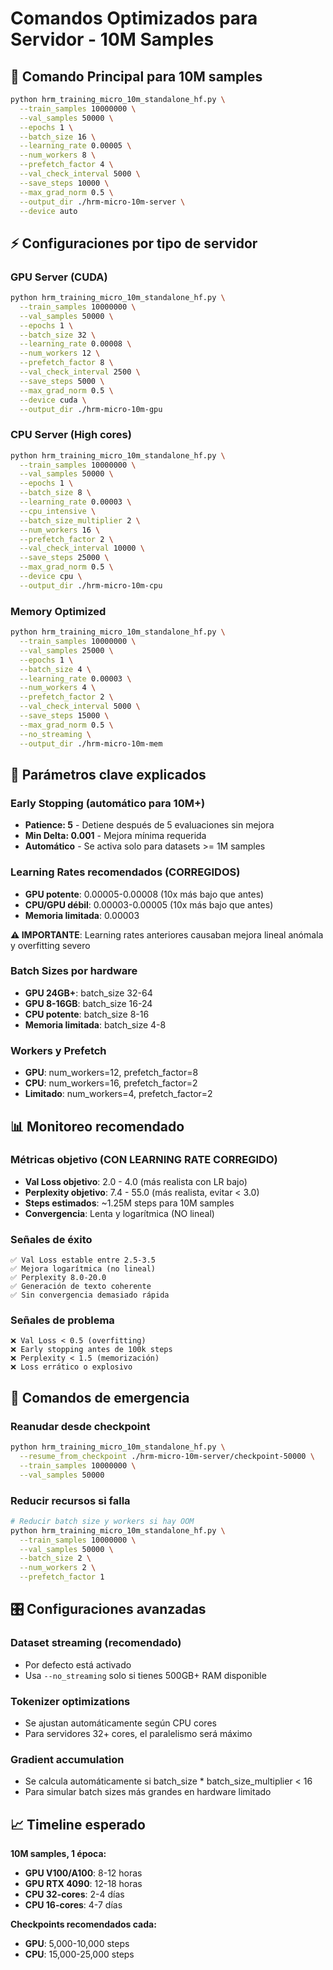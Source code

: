 # Comandos Optimizados para Servidor - 10M Samples

## 🚀 Comando Principal para 10M samples

```bash
python hrm_training_micro_10m_standalone_hf.py \
  --train_samples 10000000 \
  --val_samples 50000 \
  --epochs 1 \
  --batch_size 16 \
  --learning_rate 0.00005 \
  --num_workers 8 \
  --prefetch_factor 4 \
  --val_check_interval 5000 \
  --save_steps 10000 \
  --max_grad_norm 0.5 \
  --output_dir ./hrm-micro-10m-server \
  --device auto
```

## ⚡ Configuraciones por tipo de servidor

### **GPU Server (CUDA)**
```bash
python hrm_training_micro_10m_standalone_hf.py \
  --train_samples 10000000 \
  --val_samples 50000 \
  --epochs 1 \
  --batch_size 32 \
  --learning_rate 0.00008 \
  --num_workers 12 \
  --prefetch_factor 8 \
  --val_check_interval 2500 \
  --save_steps 5000 \
  --max_grad_norm 0.5 \
  --device cuda \
  --output_dir ./hrm-micro-10m-gpu
```

### **CPU Server (High cores)**  
```bash
python hrm_training_micro_10m_standalone_hf.py \
  --train_samples 10000000 \
  --val_samples 50000 \
  --epochs 1 \
  --batch_size 8 \
  --learning_rate 0.00003 \
  --cpu_intensive \
  --batch_size_multiplier 2 \
  --num_workers 16 \
  --prefetch_factor 2 \
  --val_check_interval 10000 \
  --save_steps 25000 \
  --max_grad_norm 0.5 \
  --device cpu \
  --output_dir ./hrm-micro-10m-cpu
```

### **Memory Optimized**
```bash
python hrm_training_micro_10m_standalone_hf.py \
  --train_samples 10000000 \
  --val_samples 25000 \
  --epochs 1 \
  --batch_size 4 \
  --learning_rate 0.00003 \
  --num_workers 4 \
  --prefetch_factor 2 \
  --val_check_interval 5000 \
  --save_steps 15000 \
  --max_grad_norm 0.5 \
  --no_streaming \
  --output_dir ./hrm-micro-10m-mem
```

## 🎯 Parámetros clave explicados

### **Early Stopping (automático para 10M+)**
- **Patience: 5** - Detiene después de 5 evaluaciones sin mejora
- **Min Delta: 0.001** - Mejora mínima requerida
- **Automático** - Se activa solo para datasets >= 1M samples

### **Learning Rates recomendados (CORREGIDOS)**
- **GPU potente**: 0.00005-0.00008 (10x más bajo que antes)
- **CPU/GPU débil**: 0.00003-0.00005 (10x más bajo que antes)
- **Memoria limitada**: 0.00003

**⚠️ IMPORTANTE**: Learning rates anteriores causaban mejora lineal anómala y overfitting severo

### **Batch Sizes por hardware**
- **GPU 24GB+**: batch_size 32-64
- **GPU 8-16GB**: batch_size 16-24  
- **CPU potente**: batch_size 8-16
- **Memoria limitada**: batch_size 4-8

### **Workers y Prefetch**
- **GPU**: num_workers=12, prefetch_factor=8
- **CPU**: num_workers=16, prefetch_factor=2
- **Limitado**: num_workers=4, prefetch_factor=2

## 📊 Monitoreo recomendado

### **Métricas objetivo (CON LEARNING RATE CORREGIDO)**
- **Val Loss objetivo**: 2.0 - 4.0 (más realista con LR bajo)
- **Perplexity objetivo**: 7.4 - 55.0 (más realista, evitar < 3.0)
- **Steps estimados**: ~1.25M steps para 10M samples
- **Convergencia**: Lenta y logarítmica (NO lineal)

### **Señales de éxito**
```
✅ Val Loss estable entre 2.5-3.5
✅ Mejora logarítmica (no lineal) 
✅ Perplexity 8.0-20.0  
✅ Generación de texto coherente
✅ Sin convergencia demasiado rápida
```

### **Señales de problema**
```
❌ Val Loss < 0.5 (overfitting)
❌ Early stopping antes de 100k steps
❌ Perplexity < 1.5 (memorización)
❌ Loss errático o explosivo
```

## 🚨 Comandos de emergencia

### **Reanudar desde checkpoint**
```bash
python hrm_training_micro_10m_standalone_hf.py \
  --resume_from_checkpoint ./hrm-micro-10m-server/checkpoint-50000 \
  --train_samples 10000000 \
  --val_samples 50000
```

### **Reducir recursos si falla**
```bash
# Reducir batch size y workers si hay OOM
python hrm_training_micro_10m_standalone_hf.py \
  --train_samples 10000000 \
  --val_samples 50000 \
  --batch_size 2 \
  --num_workers 2 \
  --prefetch_factor 1
```

## 🎛️ Configuraciones avanzadas

### **Dataset streaming (recomendado)**
- Por defecto está activado
- Usa `--no_streaming` solo si tienes 500GB+ RAM disponible

### **Tokenizer optimizations**
- Se ajustan automáticamente según CPU cores
- Para servidores 32+ cores, el paralelismo será máximo

### **Gradient accumulation** 
- Se calcula automáticamente si batch_size * batch_size_multiplier < 16
- Para simular batch sizes más grandes en hardware limitado

## 📈 Timeline esperado

**10M samples, 1 época:**
- **GPU V100/A100**: 8-12 horas
- **GPU RTX 4090**: 12-18 horas  
- **CPU 32-cores**: 2-4 días
- **CPU 16-cores**: 4-7 días

**Checkpoints recomendados cada:**
- **GPU**: 5,000-10,000 steps
- **CPU**: 15,000-25,000 steps